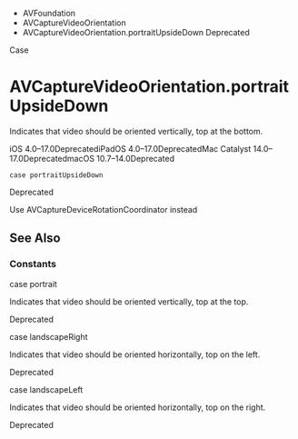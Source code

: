 

- AVFoundation
- AVCaptureVideoOrientation
-  AVCaptureVideoOrientation.portraitUpsideDown Deprecated

Case

# AVCaptureVideoOrientation.portraitUpsideDown

Indicates that video should be oriented vertically, top at the bottom.

iOS 4.0–17.0DeprecatediPadOS 4.0–17.0DeprecatedMac Catalyst 14.0–17.0DeprecatedmacOS 10.7–14.0Deprecated

``` source
case portraitUpsideDown
```

Deprecated

Use AVCaptureDeviceRotationCoordinator instead

## See Also

### Constants

case portrait

Indicates that video should be oriented vertically, top at the top.

Deprecated

case landscapeRight

Indicates that video should be oriented horizontally, top on the left.

Deprecated

case landscapeLeft

Indicates that video should be oriented horizontally, top on the right.

Deprecated

